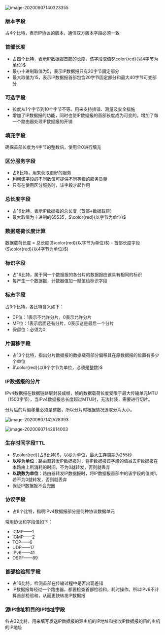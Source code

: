 ![image-20200607140323355](IPv4数据报首部格式.assets/image-20200607140323355.png)

### 版本字段

占4个比特，表示IP协议的版本，通信双方版本字段必须一致

### 首部长度

- 占四个比特，表示IP数据报首部的长度，该字段取值$\color{red}{以4字节为单位}$
- 最小十进制取值为5，表示IP数据报只有20字节固定部分
- 最大取值为15，表示IP数据报首部包含20字节固定部分和最大40字节可变部分

### 可选字段

- 长度从1个字节到10个字节不等。用来支持排错、测量及安全措施
- 增加了IP数据报的功能，同时也使IP数据报的首部长度成为可变的。增加了每一个路由器处理IP数据报的开销

### 填充字段

确保首部长度为4字节的整数倍，使用全0进行填充

### 区分服务字段

- 占8比特，用来获取更好的服务
- 利用该字段的不同数值可提供不同等级的服务质量
- 只有在使用区分服务时，该字段才起作用

### 总长度字段

- 占16比特，表示IP数据报的总长度（首部+数据载荷）
- 最大取值为十进制的65535，$\color{red}{以字节为单位}$

### 数据载荷长度计算

数据载荷长度 = 总长度($\color{red}{以字节为单位}$) - 首部长度字段($\color{red}{以4字节为单位}$)


### 标识字段

- 占16比特，属于同一个数据报的各分片的数据报应该具有相同的标识
- 每产生一个数据报，计数器值加一赋值给标识字段

### 标志字段

占3个比特，各比特含义如下：

- DF位：1表示不允许分片，0表示允许分片
- MF位：1表示后面还有分片，0表示这是最后一个分片
- 保留位：必须为0

### 片偏移字段

- 占13个比特，指出分片数据报的数据载荷部分偏移其在原数据报的位置有多少个单位
- $\color{red}{以8个字节为单位，必须是整数}$

### IP数据报的分片

IPv4数据报在数据链路层封装成帧，帧的数据载荷长度受限于最大传输单元MTU（1500字节），当IPv4数据报总长度超过MTU时，无法封装，需要进行切片。

分片后的片偏移量必须是整数，所以分片时根据情况选取分片大小。

![image-20200607142528393](IPv4数据报首部格式.assets/image-20200607142528393.png)

![image-20200607142914003](IPv4数据报首部格式.assets/image-20200607142914003.png)

### 生存时间字段TTL

- $\color{red}{占8比特}$，以秒为单位，最大生存周期为255秒
- **以秒为单位**：路由器转发IP数据报时，将IP数据报该字段的值减去IP数据报在本路由上所消耗的时间，不为0就转发，否则就丢弃
- **以跳数为单位**：路由器转发IP数据报时，将IP数据报首部中的该字段的值减1，若不为0就转发，否则就丢弃
- 保证IP数据报不会兜圈

### 协议字段

- 占8个比特，指明IPv4数据报部分是何种协议数据单元

常用协议和字段值如下：

- ICMP——1
- IGMP——2
- TCP——6
- UDP——17
- IPv6——41
- OSPF——89

### 首部检验和字段

- 占16比特，检测首部在传输过程中是否出现差错
- IP数据报每经过一个路由器，都要检查首部检验和，耗时操作。所以IPv6不计算首部检验和，从而更快转发IP数据报

### 源IP地址和目的IP地址字段

各占32比特，用来填写发送IP数据报的源主机的IP地址和接收IP数据报的目的主机的IP地址